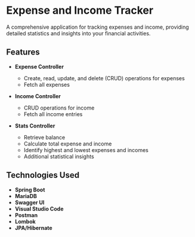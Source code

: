 # Expense and Income Tracker

A comprehensive application for tracking expenses and income, providing detailed statistics and insights into your financial activities.

## Features

- **Expense Controller**
  - Create, read, update, and delete (CRUD) operations for expenses
  - Fetch all expenses

- **Income Controller**
  - CRUD operations for income
  - Fetch all income entries

- **Stats Controller**
  - Retrieve balance
  - Calculate total expense and income
  - Identify highest and lowest expenses and incomes
  - Additional statistical insights

## Technologies Used

- **Spring Boot**
- **MariaDB**
- **Swagger UI**
- **Visual Studio Code**
- **Postman**
- **Lombok**
- **JPA/Hibernate**
